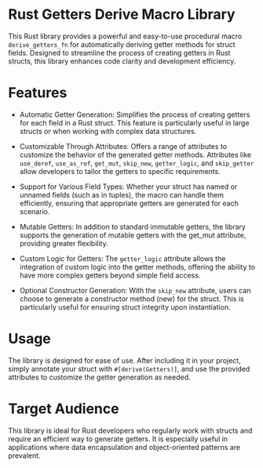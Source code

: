 # Rust Getters Derive Macro Library

This Rust library provides a powerful and easy-to-use procedural macro `derive_getters_fn` for automatically deriving getter methods for struct fields. Designed to streamline the process of creating getters in Rust structs, this library enhances code clarity and development efficiency.

# Features

- Automatic Getter Generation: Simplifies the process of creating getters for each field in a Rust struct. This feature is particularly useful in large structs or when working with complex data structures.

- Customizable Through Attributes: Offers a range of attributes to customize the behavior of the generated getter methods. Attributes like `use_deref`, `use_as_ref`, `get_mut`, `skip_new`, `getter_logic`, and `skip_getter` allow developers to tailor the getters to specific requirements.

- Support for Various Field Types: Whether your struct has named or unnamed fields (such as in tuples), the macro can handle them efficiently, ensuring that appropriate getters are generated for each scenario.

- Mutable Getters: In addition to standard immutable getters, the library supports the generation of mutable getters with the get_mut attribute, providing greater flexibility.

- Custom Logic for Getters: The `getter_logic` attribute allows the integration of custom logic into the getter methods, offering the ability to have more complex getters beyond simple field access.

- Optional Constructor Generation: With the `skip_new` attribute, users can choose to generate a constructor method (new) for the struct. This is particularly useful for ensuring struct integrity upon instantiation.

# Usage

The library is designed for ease of use. After including it in your project, simply annotate your struct with `#[derive(Getters)]`, and use the provided attributes to customize the getter generation as needed.

# Target Audience

This library is ideal for Rust developers who regularly work with structs and require an efficient way to generate getters. It is especially useful in applications where data encapsulation and object-oriented patterns are prevalent.
